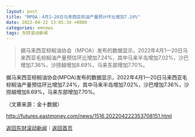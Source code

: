 ```yaml
---
layout: post
title: "MPOA：4月1—20日马来西亚棕油产量预计环比增加7.24%"
date: 2022-04-22 13:05:34 +0800
categories: emnews
tags: 东财滚动新闻
---
```

> 据马来西亚棕榈油协会（MPOA）发布的数据显示，2022年4月1—20日马来西亚毛棕榈油产量预估环比增加7.24%，其中马来半岛增加7.02%，沙巴增加7.36%，沙捞越增加8.69%，马来东部增加7.70%。

<p>据马来西亚棕榈油协会(MPOA)发布的数据显示，2022年4月1—20日马来西亚毛棕榈油产量预估环比增加7.24%，其中马来半岛增加7.02%，沙巴增加7.36%，沙捞越增加8.69%，马来东部增加7.70%。</p><p class="em_media">（文章来源：金十数据）</p>

<http://futures.eastmoney.com/news/1516,202204222353708151.html>

[返回东财滚动新闻](//finews.withounder.com/emnews/)｜[返回首页](//finews.withounder.com/)